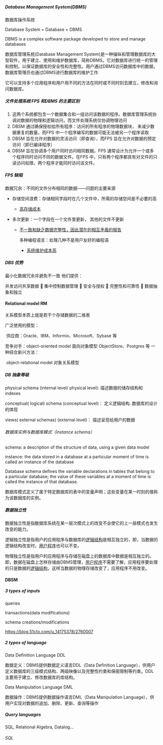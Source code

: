 ##### Database Management System(DBMS)

数据库操作系统

Database System = Database + DBMS

DBMS is a complex software package developed to store and manage databases

数据库管理系统(Database Management System)是一种操纵和管理数据库的大型软件，用于建立、使用和维护数据库，简称DBMS。它对数据库进行统一的管理和控制，以保证数据库的安全性和完整性。用户通过DBMS访问数据库中的数据，数据库管理员也通过DBMS进行数据库的维护工作



它可以支持多个应用程序和用户用不同的方法在同时或不同时刻去建立，修改和询问数据库。

##### 文件处理系统 FPS 和DBMS 的主要区别

1. 这两个系统都包含一个数据集合和一组访问该数据的程序。数据库管理系统协调对数据的物理和逻辑访问，而文件处理系统仅协调物理访问
2. DBSM 通过确保授权给所有程序：访问的所有程序的物理数据块， 来减少数据重复的数量。而FPS 中一个程序编写的数据可能无法被另一个程序读取
3. DBSM 旨在允许对数据的灵活访问（即查询），而FPS 旨在允许对数据的预定访问（即已编译程序）
4. DBSM 旨在协调多个用户同时访问相同数据。FPS 通常设计为允许一个或多个程序同时访问不同的数据文件。在FPS 中，只有两个程序都具有对文件的只读访问权限，两个程序才能同时访问该文件。

##### FPS 缺陷

数据冗余：不同的文件分布相同的数据——问题的主要来源

- 存储空间浪费：存储相同字段时在几个文件中，所需的存储空间是不必要的高  

  - <u>高存储成本</u>

- 多次更新：一个字段在一个文件里更新， 其他的文件不更新 

  - <u>不一致和缺乏数据完整性，因此潜在的相互矛盾的报告</u>

    多种编程语言：处理几种不是用户友好的编程语

    - <u>系统维护成本高</u>

##### DBS 优势

最小化数据冗余并避免不一致
	他们提供：

并发访问共享数据
 集中控制数据管理
 安全与授权
 完整性和可靠性
 数据抽象和独立

#### Relational model RM

关系模型本质上就是若干个存储数据的二维表



广泛使用的模型： 

​	供应商：Oracle、IBM、Informix、Microsoft、Sybase 等

竞争对手：object-oriented model  面向对象模型 
					ObjectStore、Postgres 等
一种综合新兴方法：

​					 object-relational model 对象关系模型



##### DB 抽象等级

physical schema (internal level/ physical level): 描述数据的储存结构和indexes

conceptual( logical) schema (conceptual level)： 定义逻辑结构. 数据库的设计的体现

views( external schemas) (external level)： 描述呈现给用户的数据

###### 数据库实例与数据库模式（instance schema）

schema: a description of the structure of data, using a given data model

instance: the data stored in a database at a particular moment of time is called an instance of the database



 Database schema defines the variable declarations in tables that belong to a particular database; the value of these variables at a moment of time is called the instance of that database.

数据库模式定义了属于特定数据库的表中的变量声明；这些变量在某一时刻的值称为该数据库的实例。







##### 数据独立性

数据独立性是指数据库系统在某一层次模式上的改变不会使它的上一层模式也发生改变的能力。

逻辑独立性是指用户的应用程序与数据库的[逻辑结构](https://baike.baidu.com/item/逻辑结构)是相互独立的，即，当数据的逻辑结构改变时，[用户程序](https://baike.baidu.com/item/用户程序)也可以不变。 

物理独立性是指用户的应用程序与存储在磁盘上的数据库中数据是相互独立的。即，数据在磁盘上怎样存储由DBMS管理，[用户程序](https://baike.baidu.com/item/用户程序)不需要了解，应用程序要处理的只是数据的[逻辑结构](https://baike.baidu.com/item/逻辑结构)，这样当数据的物理存储改变了，应用程序不用改变。





#### DBSM 

##### 3 types of inputs

queries

transactions(data modifications)

schema creations/modifications

https://blog.51cto.com/u_14175378/2760007

##### 2 types of language

Data Definition Language DDL

数据定义：DBMS提供数据定义语言DDL（Data Definition Language），供用户定义数据库的三级模式结构、两级映像以及完整性约束和保密限制等约束。DDL主要用于建立、修改数据库的库结构。



Data Manipulation Language DML

数据操作：DBMS提供数据操作语言DML（Data Manipulation Language），供用户实现对数据的追加、删除、更新、查询等操作



##### Query languages

SQL, Relational Algebra, Datalog…

###### SQL


